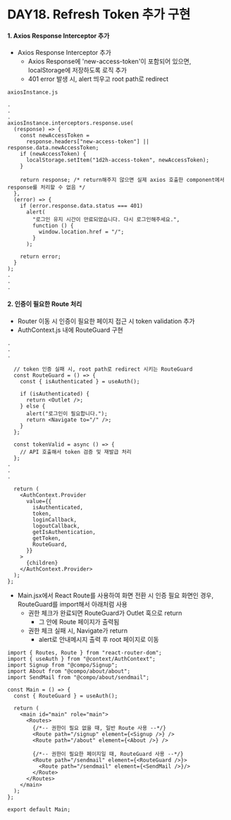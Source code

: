 # DAY18. Refresh Token 추가 구현

#### 1. Axios Response Interceptor 추가

- Axios Response Interceptor 추가
  - Axios Response에 'new-access-token'이 포함되어 있으면, localStorage에 저장하도록 로직 추가
  - 401 error 발생 시, alert 띄우고 root path로 redirect

```
axiosInstance.js

.
.
.
axiosInstance.interceptors.response.use(
  (response) => {
    const newAccessToken =
      response.headers["new-access-token"] || response.data.newAccessToken;
    if (newAccessToken) {
      localStorage.setItem("1d2h-access-token", newAccessToken);
    }

    return response; /* return해주지 않으면 실제 axios 호출한 component에서 response를 처리할 수 없음 */
  },
  (error) => {
    if (error.response.data.status === 401)
      alert(
        "로그인 유지 시간이 만료되었습니다. 다시 로그인해주세요.",
        function () {
          window.location.href = "/";
        }
      );

    return error;
  }
);
.
.
.
```

#### 2. 인증이 필요한 Route 처리

- Router 이동 시 인증이 필요한 페이지 접근 시 token validation 추가
- AuthContext.js 내에 RouteGuard 구현

```
.
.
.

  // token 인증 실패 시, root path로 redirect 시키는 RouteGuard
  const RouteGuard = () => {
    const { isAuthenticated } = useAuth();

    if (isAuthenticated) {
      return <Outlet />;
    } else {
      alert("로그인이 필요합니다.");
      return <Navigate to="/" />;
    }
  };

  const tokenValid = async () => {
    // API 호출해서 token 검증 및 재발급 처리
  };
.
.
.

  return (
    <AuthContext.Provider
      value={{
        isAuthenticated,
        token,
        loginCallback,
        logoutCallback,
        getIsAuthentication,
        getToken,
        RouteGuard,
      }}
    >
      {children}
    </AuthContext.Provider>
  );
};
```

- Main.jsx에서 React Route를 사용하여 화면 전환 시 인증 필요 화면인 경우, RouteGuard를 import해서 아래처럼 사용
  - 권한 체크가 완료되면 RouteGuard가 Outlet 훅으로 return
    - 그 안에 Route 페이지가 출력됨
  - 권한 체크 실패 시, Navigate가 return
    - alert로 안내메시지 출력 후 root 페이지로 이동

```
import { Routes, Route } from "react-router-dom";
import { useAuth } from "@context/AuthContext";
import Signup from "@compo/Signup";
import About from "@compo/about/about";
import SendMail from "@compo/about/sendmail";

const Main = () => {
  const { RouteGuard } = useAuth();

  return (
    <main id="main" role="main">
      <Routes>
        {/*-- 권한이 필요 없을 때, 일반 Route 사용 --*/}
        <Route path="/signup" element={<Signup />} />
        <Route path="/about" element={<About />} />

        {/*-- 권한이 필요한 페이지일 때, RouteGuard 사용 --*/}
        <Route path="/sendmail" element={<RouteGuard />}>
          <Route path="/sendmail" element={<SendMail />}/>
        </Route>
      </Routes>
    </main>
  );
};

export default Main;

```
